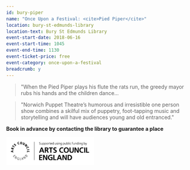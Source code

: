 ```yaml
---
id: bury-piper
name: "Once Upon a Festival: <cite>Pied Piper</cite>"
location: bury-st-edmunds-library
location-text: Bury St Edmunds Library
event-start-date: 2018-06-16
event-start-time: 1045
event-end-time: 1130
event-ticket-price: free
event-category: once-upon-a-festival
breadcrumb: y
---
```


> "When the Pied Piper plays his flute the rats run, the greedy mayor rubs his hands and the children dance...

> "Norwich Puppet Theatre’s humorous and irresistible one person show combines a skilful mix of puppetry, foot-tapping music and storytelling and will have audiences young and old entranced."

**Book in advance by contacting the library to guarantee a place**

![Arts Council England logo](/images/featured/featured-arts-council-england-logo.jpg)
